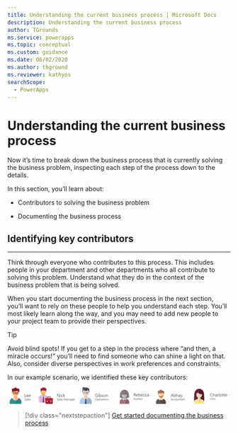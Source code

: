 ```yaml
---
title: Understanding the current business process | Microsoft Docs
description: Understanding the current business process
author: TGrounds
ms.service: powerapps
ms.topic: conceptual
ms.custom: guidance
ms.date: 06/02/2020
ms.author: thground
ms.reviewer: kathyos
searchScope:  
  - PowerApps
---
```


# Understanding the current business process

Now it’s time to break down the business process that is currently solving the
business problem, inspecting each step of the process down to the details.

In this section, you’ll learn about:

-   Contributors to solving the business problem

-   Documenting the business process

## Identifying key contributors
----------------------------

Think through everyone who contributes to this process. This includes people in
your department and other departments who all contribute to solving this
problem. Understand what they do in the context of the business problem that is
being solved.

When you start documenting the business process in the next section, you’ll want
to rely on these people to help you understand each step. You’ll most likely
learn along the way, and you may need to add new people to your project team to
provide their perspectives.

> [!TIP]
> Avoid blind spots! If you get to a step in the process where “and then, a
miracle occurs!” you’ll need to find someone who can shine a light on that.
Also, consider diverse perspectives in work preferences and constraints.

In our example scenario, we identified these key contributors:

![Lee -Sales, Nick - Sales manager, Gibson - Operations, Rebecca - Auditor, Abhay - Accountant, Charlotte - CFO](media/contributors.png)


> [!div class="nextstepaction"]
> [Get started documenting the business process](what-is-task.md)
